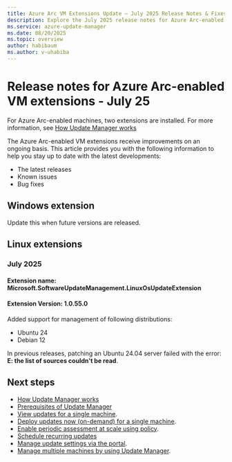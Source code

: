 ```yaml
---
title: Azure Arc VM Extensions Update – July 2025 Release Notes & Fixes
description: Explore the July 2025 release notes for Azure Arc-enabled VM extensions, including new Linux OS support, bug fixes, and known issues for Windows and Linux environments.
ms.service: azure-update-manager
ms.date: 08/20/2025
ms.topic: overview
author: habibaum
ms.author: v-uhabiba
---
```


# Release notes for Azure Arc-enabled VM extensions - July 25

For Azure Arc-enabled machines, two extensions are installed. For more information, see [How Update Manager works](workflow-update-manager.md)


The Azure Arc-enabled VM extensions receive improvements on an ongoing basis. This article provides you with the following information to help you stay up to date with the latest developments:

- The latest releases
- Known issues
- Bug fixes

## Windows extension

Update this when future versions are released.

## Linux extensions

### July 2025

#### Extension name: Microsoft.SoftwareUpdateManagement.LinuxOsUpdateExtension 
#### Extension Version: 1.0.55.0

Added support for management of following distributions: 

- Ubuntu 24 
- Debian 12 

In previous releases, patching an Ubuntu 24.04 server failed with the error: **E: the list of sources couldn't be read**.


## Next steps

- [How Update Manager works](workflow-update-manager.md)
- [Prerequisites of Update Manager](prerequisites.md)
- [View updates for a single machine](view-updates.md).
- [Deploy updates now (on-demand) for a single machine](deploy-updates.md).
- [Enable periodic assessment at scale using policy](https://aka.ms/aum-policy-support).
- [Schedule recurring updates](scheduled-patching.md)
- [Manage update settings via the portal](manage-update-settings.md).
- [Manage multiple machines by using Update Manager](manage-multiple-machines.md).

